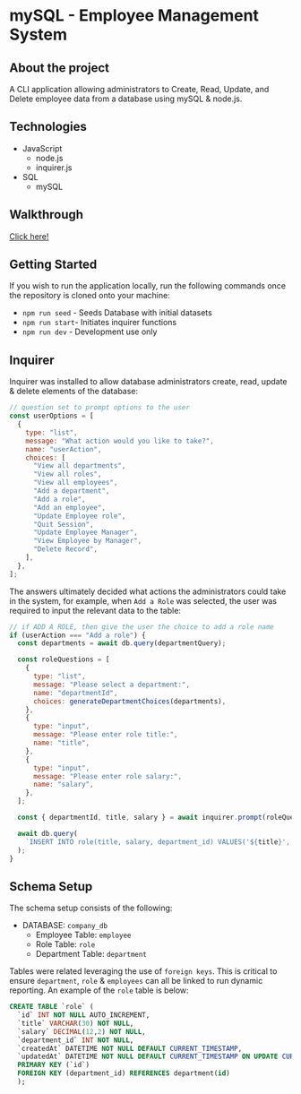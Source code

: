 # mySQL - Employee Management System

## About the project

A CLI application allowing administrators to Create, Read, Update, and Delete employee data from a database using mySQL & node.js.

## Technologies

- JavaScript
  - node.js
  - inquirer.js
- SQL
  - mySQL

## Walkthrough

[Click here!](https://drive.google.com/drive/u/0/folders/1Dlh3jA-6rxhYMqZo5jrGcHYMlGadNJ1P)

## Getting Started

If you wish to run the application locally, run the following commands once the repository is cloned onto your machine:

- `npm run seed` - Seeds Database with initial datasets
- `npm run start`- Initiates inquirer functions
- `npm run dev` - Development use only

## Inquirer

Inquirer was installed to allow database administrators create, read, update & delete elements of the database:

```javascript
// question set to prompt options to the user
const userOptions = [
  {
    type: "list",
    message: "What action would you like to take?",
    name: "userAction",
    choices: [
      "View all departments",
      "View all roles",
      "View all employees",
      "Add a department",
      "Add a role",
      "Add an employee",
      "Update Employee role",
      "Quit Session",
      "Update Employee Manager",
      "View Employee by Manager",
      "Delete Record",
    ],
  },
];
```

The answers ultimately decided what actions the administrators could take in the system, for example, when `Add a Role` was selected, the user was required to input the relevant data to the table:

```javascript
// if ADD A ROLE, then give the user the choice to add a role name
if (userAction === "Add a role") {
  const departments = await db.query(departmentQuery);

  const roleQuestions = [
    {
      type: "list",
      message: "Please select a department:",
      name: "departmentId",
      choices: generateDepartmentChoices(departments),
    },
    {
      type: "input",
      message: "Please enter role title:",
      name: "title",
    },
    {
      type: "input",
      message: "Please enter role salary:",
      name: "salary",
    },
  ];

  const { departmentId, title, salary } = await inquirer.prompt(roleQuestions);

  await db.query(
    `INSERT INTO role(title, salary, department_id) VALUES('${title}', '${salary}', '${departmentId}')`
  );
}
```

## Schema Setup

The schema setup consists of the following:

- DATABASE: `company_db`
  - Employee Table: `employee`
  - Role Table: `role`
  - Department Table: `department`

Tables were related leveraging the use of `foreign keys`. This is critical to ensure `department`, `role` & `employees` can all be linked to run dynamic reporting. An example of the `role` table is below:

```sql
CREATE TABLE `role` (
  `id` INT NOT NULL AUTO_INCREMENT,
  `title` VARCHAR(30) NOT NULL,
  `salary` DECIMAL(12,2) NOT NULL,
  `department_id` INT NOT NULL,
  `createdAt` DATETIME NOT NULL DEFAULT CURRENT_TIMESTAMP,
  `updatedAt` DATETIME NOT NULL DEFAULT CURRENT_TIMESTAMP ON UPDATE CURRENT_TIMESTAMP,
  PRIMARY KEY (`id`)
  FOREIGN KEY (department_id) REFERENCES department(id)
  );
```
